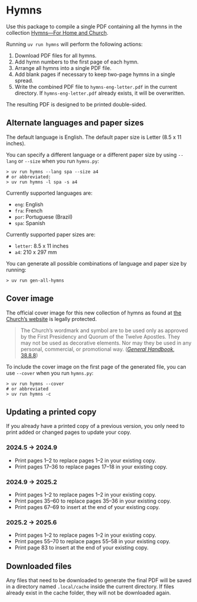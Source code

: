 # Hymns

Use this package to compile a single PDF containing all the hymns in the collection
[Hymns&mdash;For Home and Church][a].

[a]: https://www.churchofjesuschrist.org/media/music/collections/hymns-for-home-and-church

Running `uv run hymns` will perform the following actions:

1.  Download PDF files for all hymns.
2.  Add hymn numbers to the first page of each hymn.
3.  Arrange all hymns into a single PDF file.
4.  Add blank pages if necessary to keep two-page hymns in a single spread.
5.  Write the combined PDF file to `hymns-eng-letter.pdf` in the current directory. If `hymns-eng-letter.pdf` already
    exists, it will be overwritten.

The resulting PDF is designed to be printed double-sided.

## Alternate languages and paper sizes

The default language is English. The default paper size is Letter (8.5 x 11 inches).

You can specify a different language or a different paper size by using `--lang` or `--size` when you run `hymns.py`:

```shell
> uv run hymns --lang spa --size a4
# or abbreviated:
> uv run hymns -l spa -s a4
```

Currently supported languages are:

* `eng`: English
* `fra`: French
* `por`: Portuguese (Brazil)
* `spa`: Spanish

Currently supported paper sizes are:

* `letter`: 8.5 x 11 inches
* `a4`: 210 x 297 mm

You can generate all possible combinations of language and paper size by running:

```shell
> uv run gen-all-hymns
```

## Cover image

The official cover image for this new collection of hymns as found at [the Church&#x02bc;s website][a] is legally
protected.

> The Church&#x02bc;s wordmark and symbol are to be used only as approved by the First Presidency and Quorum of the
> Twelve Apostles. They may not be used as decorative elements. Nor may they be used in any personal, commercial, or
> promotional way. ([_General Handbook_, 38.8.8][b])

To include the cover image on the first page of the generated file, you can use `--cover` when you run `hymns.py`:

```shell
> uv run hymns --cover
# or abbreviated
> uv run hymns -c
```

[b]: https://www.churchofjesuschrist.org/study/manual/general-handbook/38-church-policies-and-guidelines#title_number143

## Updating a printed copy

If you already have a printed copy of a previous version, you only need to print added or changed pages to update your
copy.

### 2024.5 &rarr; 2024.9

* Print pages 1&ndash;2 to replace pages 1&ndash;2 in your existing copy.
* Print pages 17&ndash;36 to replace pages 17&ndash;18 in your existing copy.

### 2024.9 &rarr; 2025.2

* Print pages 1&ndash;2 to replace pages 1&ndash;2 in your existing copy.
* Print pages 35&ndash;60 to replace pages 35&ndash;36 in your existing copy.
* Print pages 67&ndash;69 to insert at the end of your existing copy.

### 2025.2 &rarr; 2025.6

* Print pages 1&ndash;2 to replace pages 1&ndash;2 in your existing copy.
* Print pages 55&ndash;70 to replace pages 55&ndash;58 in your existing copy.
* Print page 83 to insert at the end of your existing copy.

## Downloaded files

Any files that need to be downloaded to generate the final PDF will be saved in
a directory named `.local/cache` inside the current directory. If files already
exist in the cache folder, they will not be downloaded again.
